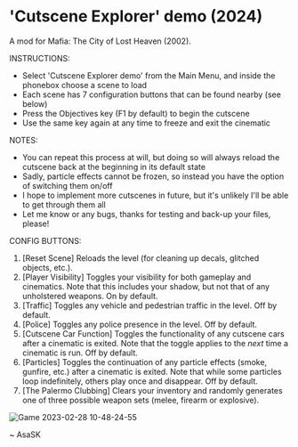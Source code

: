 # 'Cutscene Explorer' demo (2024)
A mod for Mafia: The City of Lost Heaven (2002).

INSTRUCTIONS:
- Select 'Cutscene Explorer demo' from the Main Menu, and inside the phonebox choose a scene to load
- Each scene has 7 configuration buttons that can be found nearby (see below)
- Press the Objectives key (F1 by default) to begin the cutscene
- Use the same key again at any time to freeze and exit the cinematic

NOTES:
- You can repeat this process at will, but doing so will always reload the cutscene back at the beginning in its default state
- Sadly, particle effects cannot be frozen, so instead you have the option of switching them on/off
- I hope to implement more cutscenes in future, but it's unlikely I'll be able to get through them all
- Let me know or any bugs, thanks for testing and back-up your files, please!

CONFIG BUTTONS:
1. [Reset Scene] Reloads the level (for cleaning up decals, glitched objects, etc.).
2. [Player Visibility] Toggles your visibility for both gameplay and cinematics. Note that this includes your shadow, but not that of any unholstered weapons. On by default.
3. [Traffic] Toggles any vehicle and pedestrian traffic in the level. Off by default.
4. [Police] Toggles any police presence in the level. Off by default.
5. [Cutscene Car Function] Toggles the functionality of any cutscene cars after a cinematic is exited. Note that the toggle applies to the *next* time a cinematic is run. Off by default.
6. [Particles] Toggles the continuation of any particle effects (smoke, gunfire, etc.) after a cinematic is exited. Note that while some particles loop indefinitely, others play once and disappear. Off by default.
7. [The Palermo Clubbing] Clears your inventory and randomly generates one of three possible weapon sets (melee, firearm or explosive).

![Game 2023-02-28 10-48-24-55](https://user-images.githubusercontent.com/111624709/221832453-0e1536d7-d813-4815-8f5c-8da0c04420d0.png)

~ AsaSK